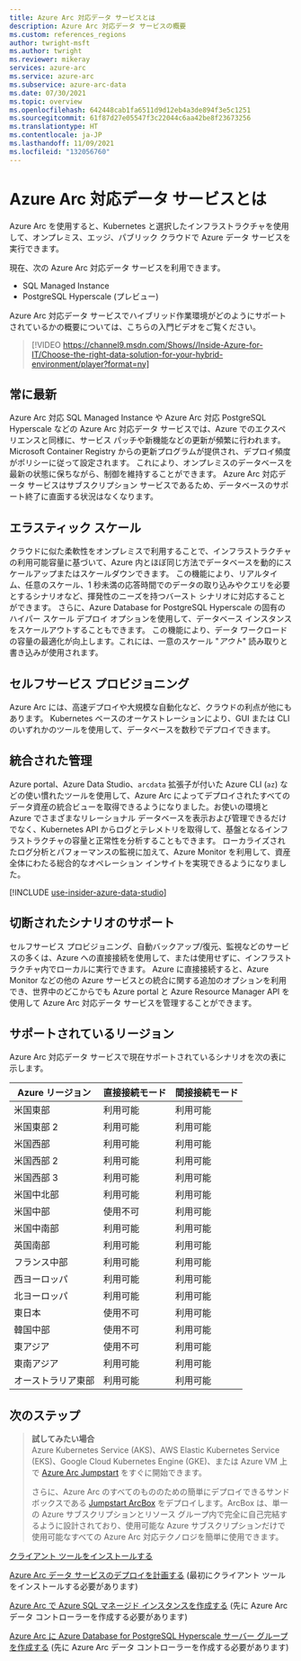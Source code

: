 ```yaml
---
title: Azure Arc 対応データ サービスとは
description: Azure Arc 対応データ サービスの概要
ms.custom: references_regions
author: twright-msft
ms.author: twright
ms.reviewer: mikeray
services: azure-arc
ms.service: azure-arc
ms.subservice: azure-arc-data
ms.date: 07/30/2021
ms.topic: overview
ms.openlocfilehash: 642448cab1fa6511d9d12eb4a3de894f3e5c1251
ms.sourcegitcommit: 61f87d27e05547f3c22044c6aa42be8f23673256
ms.translationtype: HT
ms.contentlocale: ja-JP
ms.lasthandoff: 11/09/2021
ms.locfileid: "132056760"
---
```

# <a name="what-are-azure-arc-enabled-data-services"></a>Azure Arc 対応データ サービスとは

Azure Arc を使用すると、Kubernetes と選択したインフラストラクチャを使用して、オンプレミス、エッジ、パブリック クラウドで Azure データ サービスを実行できます。

現在、次の Azure Arc 対応データ サービスを利用できます。 

- SQL Managed Instance
- PostgreSQL Hyperscale (プレビュー)

Azure Arc 対応データ サービスでハイブリッド作業環境がどのようにサポートされているかの概要については、こちらの入門ビデオをご覧ください。

> [!VIDEO https://channel9.msdn.com/Shows//Inside-Azure-for-IT/Choose-the-right-data-solution-for-your-hybrid-environment/player?format=ny]

## <a name="always-current"></a>常に最新

Azure Arc 対応 SQL Managed Instance や Azure Arc 対応 PostgreSQL Hyperscale などの Azure Arc 対応データ サービスでは、Azure でのエクスペリエンスと同様に、サービス パッチや新機能などの更新が頻繁に行われます。 Microsoft Container Registry からの更新プログラムが提供され、デプロイ頻度がポリシーに従って設定されます。 これにより、オンプレミスのデータベースを最新の状態に保ちながら、制御を維持することができます。 Azure Arc 対応データ サービスはサブスクリプション サービスであるため、データベースのサポート終了に直面する状況はなくなります。

## <a name="elastic-scale"></a>エラスティック スケール

クラウドに似た柔軟性をオンプレミスで利用することで、インフラストラクチャの利用可能容量に基づいて、Azure 内とほぼ同じ方法でデータベースを動的にスケールアップまたはスケールダウンできます。 この機能により、リアルタイム、任意のスケール、1 秒未満の応答時間でのデータの取り込みやクエリを必要とするシナリオなど、揮発性のニーズを持つバースト シナリオに対応することができます。 さらに、Azure Database for PostgreSQL Hyperscale の固有のハイパー スケール デプロイ オプションを使用して、データベース インスタンスをスケールアウトすることもできます。 この機能により、データ ワークロードの容量の最適化が向上します。これには、一意のスケール "*アウト*" 読み取りと書き込みが使用されます。

## <a name="self-service-provisioning"></a>セルフサービス プロビジョニング

Azure Arc には、高速デプロイや大規模な自動化など、クラウドの利点が他にもあります。 Kubernetes ベースのオーケストレーションにより、GUI または CLI のいずれかのツールを使用して、データベースを数秒でデプロイできます。

## <a name="unified-management"></a>統合された管理

Azure portal、Azure Data Studio、`arcdata` 拡張子が付いた Azure CLI (`az`) などの使い慣れたツールを使用して、Azure Arc によってデプロイされたすべてのデータ資産の統合ビューを取得できるようになりました。お使いの環境と Azure でさまざまなリレーショナル データベースを表示および管理できるだけでなく、Kubernetes API からログとテレメトリを取得して、基盤となるインフラストラクチャの容量と正常性を分析することもできます。 ローカライズされたログ分析とパフォーマンスの監視に加えて、Azure Monitor を利用して、資産全体にわたる総合的なオペレーション インサイトを実現できるようになりました。

[!INCLUDE [use-insider-azure-data-studio](includes/use-insider-azure-data-studio.md)]

## <a name="disconnected-scenario-support"></a>切断されたシナリオのサポート

セルフサービス プロビジョニング、自動バックアップ/復元、監視などのサービスの多くは、Azure への直接接続を使用して、または使用せずに、インフラストラクチャ内でローカルに実行できます。 Azure に直接接続すると、Azure Monitor などの他の Azure サービスとの統合に関する追加のオプションを利用でき、世界中のどこからでも Azure portal と Azure Resource Manager API を使用して Azure Arc 対応データ サービスを管理することができます。

## <a name="supported-regions"></a>サポートされているリージョン

Azure Arc 対応データ サービスで現在サポートされているシナリオを次の表に示します。

|Azure リージョン  |直接接続モード  |間接接続モード  |
|---------|---------|---------|
|米国東部|利用可能|利用可能
|米国東部 2|利用可能|利用可能
|米国西部|利用可能|利用可能
|米国西部 2|利用可能|利用可能
|米国西部 3|利用可能|利用可能
|米国中北部 | 利用可能 | 利用可能
|米国中部|使用不可|利用可能
|米国中南部|利用可能|利用可能
|英国南部|利用可能|利用可能
|フランス中部|利用可能|利用可能
|西ヨーロッパ |利用可能 |利用可能
|北ヨーロッパ|利用可能|利用可能
|東日本|使用不可|利用可能
|韓国中部|使用不可|利用可能
|東アジア|使用不可|利用可能
|東南アジア|利用可能|利用可能
|オーストラリア東部|利用可能|利用可能

## <a name="next-steps"></a>次のステップ

> **試してみたい場合**  
> Azure Kubernetes Service (AKS)、AWS Elastic Kubernetes Service (EKS)、Google Cloud Kubernetes Engine (GKE)、または Azure VM 上で [Azure Arc Jumpstart](https://azurearcjumpstart.io/azure_arc_jumpstart/azure_arc_data/) をすぐに開始できます。
>
>さらに、Azure Arc のすべてのもののための簡単にデプロイできるサンドボックスである [Jumpstart ArcBox](https://azurearcjumpstart.io/azure_jumpstart_arcbox/) をデプロイします。ArcBox は、単一の Azure サブスクリプションとリソース グループ内で完全に自己完結するように設計されており、使用可能な Azure サブスクリプションだけで使用可能なすべての Azure Arc 対応テクノロジを簡単に使用できます。

[クライアント ツールをインストールする](install-client-tools.md)

[Azure Arc データ サービスのデプロイを計画する](plan-azure-arc-data-services.md) (最初にクライアント ツールをインストールする必要があります)

[Azure Arc で Azure SQL マネージド インスタンスを作成する](create-sql-managed-instance.md) (先に Azure Arc データ コントローラーを作成する必要があります)

[Azure Arc に Azure Database for PostgreSQL Hyperscale サーバー グループを作成する](create-postgresql-hyperscale-server-group.md) (先に Azure Arc データ コントローラーを作成する必要があります)
